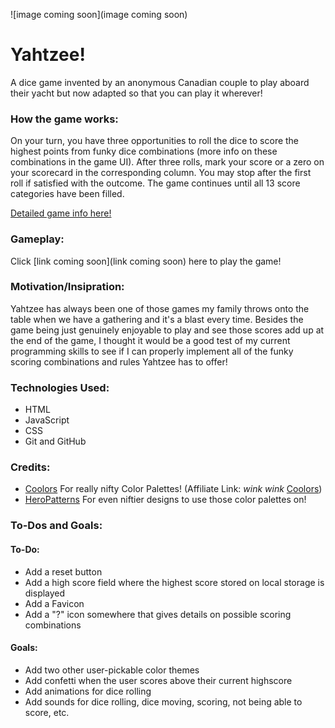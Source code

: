 ![image coming soon](image coming soon)

# **Yahtzee!**

A dice game invented by an anonymous Canadian couple to play aboard their yacht but now adapted so that you can play it wherever!

### How the game works:

On your turn, you have three opportunities to roll the dice to score the highest points from funky dice combinations (more info on these combinations in the game UI). After three rolls, mark your score or a zero on your scorecard in the corresponding column. You may stop after the first roll if satisfied with the outcome. The game continues until all 13 score categories have been filled.

[Detailed game info here!](https://en.wikipedia.org/wiki/Yahtzee#Rules)

### Gameplay:

Click [link coming soon](link coming soon) here to play the game!

### Motivation/Insipration:

Yahtzee has always been one of those games my family throws onto the table when we have a gathering and it's a blast every time. Besides the game being just genuinely enjoyable to play and see those scores add up at the end of the game, I thought it would be a good test of my current programming skills to see if I can properly implement all of the funky scoring combinations and rules Yahtzee has to offer! 

### Technologies Used:

* HTML
* JavaScript
* CSS
* Git and GitHub

### Credits:

* [Coolors](https://coolors.co/) For really nifty Color Palettes! (Affiliate Link: *wink wink* [Coolors](https://coolors.co/?ref=660a03d754a759000bebf5e6))
* [HeroPatterns](https://heropatterns.com/) For even niftier designs to use those color palettes on!

### To-Dos and Goals:

#### To-Do:

* Add a reset button
* Add a high score field where the highest score stored on local storage is displayed
* Add a Favicon
* Add a "?" icon somewhere that gives details on possible scoring combinations

#### Goals:

* Add two other user-pickable color themes
* Add confetti when the user scores above their current highscore
* Add animations for dice rolling
* Add sounds for dice rolling, dice moving, scoring, not being able to score, etc.